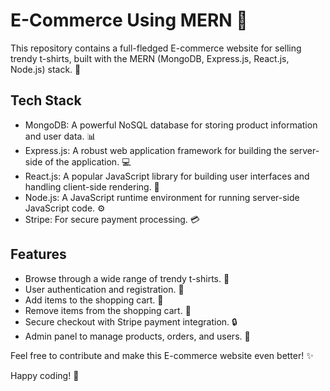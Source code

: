 # E-Commerce Using MERN :tshirt:

This repository contains a full-fledged E-commerce website for selling trendy t-shirts, built with the MERN (MongoDB, Express.js, React.js, Node.js) stack. :rocket:

## Tech Stack

- MongoDB: A powerful NoSQL database for storing product information and user data. :bar_chart:
- Express.js: A robust web application framework for building the server-side of the application. :computer:
- React.js: A popular JavaScript library for building user interfaces and handling client-side rendering. :art:
- Node.js: A JavaScript runtime environment for running server-side JavaScript code. :gear:
- Stripe: For secure payment processing. :credit_card:

## Features

- Browse through a wide range of trendy t-shirts. :shirt:
- User authentication and registration. :bust_in_silhouette:
- Add items to the shopping cart. :shopping_cart:
- Remove items from the shopping cart. :shopping_cart:
- Secure checkout with Stripe payment integration. :lock:
- Admin panel to manage products, orders, and users. :briefcase:

Feel free to contribute and make this E-commerce website even better! :sparkles:

Happy coding! :rocket:

